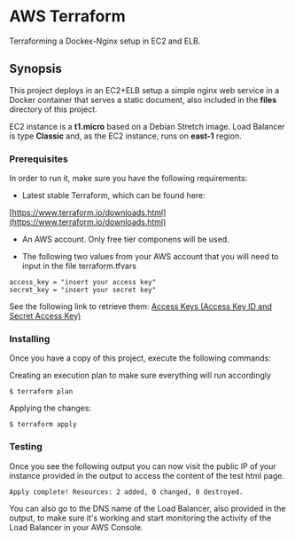 # AWS Terraform

Terraforming a Dockex-Nginx setup in EC2 and ELB.

## Synopsis

This project deploys in an EC2+ELB setup a simple nginx web service in a Docker container that serves a static document, also included in the **files** directory of this project.

EC2 instance is a **t1.micro** based on a Debian Stretch image.
Load Balancer is type **Classic** and, as the EC2 instance, runs on **east-1** region.


### Prerequisites

In order to run it, make sure you have the following requirements: 

- Latest stable Terraform, which can be found here:

[https://www.terraform.io/downloads.html](https://www.terraform.io/downloads.html)


- An AWS account. Only free tier componens will be used. 


- The following two values from your AWS account that you will need to input in the file terraform.tfvars

```
access_key = "insert your access key"
secret_key = "insert your secret key"
```

See the following link to retrieve them:
[Access Keys (Access Key ID and Secret Access Key)](https://docs.aws.amazon.com/general/latest/gr/aws-sec-cred-types.html#access-keys-and-secret-access-keys)


### Installing

Once you have a copy of this project, execute the following commands:


Creating an execution plan to make sure everything will run accordingly
```
$ terraform plan
```

Applying the changes:
```
$ terraform apply
```


### Testing 
Once you see the following output you can now visit the public IP of your instance provided in the output to access the content of the test html page.
```
Apply complete! Resources: 2 added, 0 changed, 0 destroyed.
```

You can also go to the DNS name of the Load Balancer, also provided in the output, to make sure it's working and start monitoring the activity of the Load Balancer in your AWS Console.
